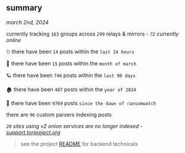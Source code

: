 
## summary
_march 2nd, 2024_

currently tracking `163` groups across `299` relays & mirrors - _`72` currently online_

⏲ there have been `14` posts within the `last 24 hours`

🦈 there have been `15` posts within the `month of march`

🪐 there have been `746` posts within the `last 90 days`

🏚 there have been `487` posts within the `year of 2024`

🦕 there have been `9769` posts `since the dawn of ransomwatch`

there are `96` custom parsers indexing posts

_`20` sites using v2 onion services are no longer indexed - [support.torproject.org](https://support.torproject.org/onionservices/v2-deprecation/)_

> see the project [README](https://github.com/joshhighet/ransomwatch#ransomwatch--) for backend technicals

